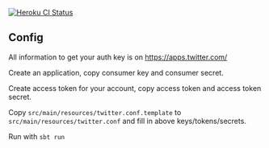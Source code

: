 [![Heroku CI Status](https://buzz-radiant-heroku-ci-badge.herokuapp.com/last.svg)](https://dashboard.heroku.com/pipelines/buzz-pipe/tests)

## Config ##

All information to get your auth key is on https://apps.twitter.com/

Create an application, copy consumer key and consumer secret.

Create access token for your account, copy access token and access token secret.

Copy `src/main/resources/twitter.conf.template` to `src/main/resources/twitter.conf` and fill in above keys/tokens/secrets.

Run with `sbt run`
